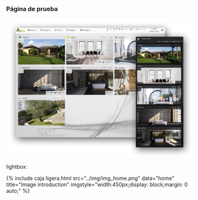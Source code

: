 ### Página de prueba



![Présentation](../img/img_home.png)



lightbox:


{% include caja ligera.html src="../img/img_home.png" data="home" title="Image introduction" imgstyle="width:450px;display: block;margin: 0 auto;" %}

